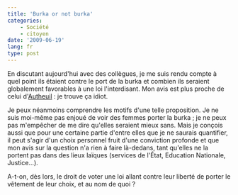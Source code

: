 ```yaml
---
title: 'Burka or not burka'
categories:
    - Société
    - citoyen
date: '2009-06-19'
lang: fr
type: post
---
```


En discutant aujourd'hui avec des collègues, je me suis rendu compte à quel point ils étaient contre le port de la burka et combien ils seraient globalement favorables à une loi l'interdisant. Mon avis est plus proche de celui d'[Autheuil](http://authueil.org/?2009/06/18/1363-masquer-les-signes-visibles)&nbsp;: je trouve ça idiot.

<!-- more -->

Je peux néanmoins comprendre les motifs d'une telle proposition. Je ne suis moi-même pas enjoué de voir des femmes porter la burka ; je ne peux pas m'empêcher de me dire qu'elles seraient mieux sans. Mais je conçois aussi que pour une certaine partie d'entre elles que je ne saurais quantifier, il peut s'agir d'un choix personnel fruit d'une conviction profonde et que mon avis sur la question n'a rien à faire là-dedans, tant qu'elles ne la portent pas dans des lieux laïques (services de l'État, Education Nationale, Justice…).

A-t-on, dès lors, le droit de voter une loi allant contre leur liberté de porter le vêtement de leur choix, et au nom de quoi&nbsp;?